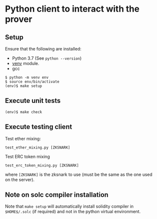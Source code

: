 # Python client to interact with the prover

## Setup

Ensure that the following are installed:

- Python 3.7 (See `python --version`)
- [venv](https://docs.python.org/3/library/venv.html#module-venv) module.
- gcc

```console
$ python -m venv env
$ source env/bin/activate
(env)$ make setup
```

## Execute unit tests

```console
(env)$ make check
```

## Execute testing client

Test ether mixing:
```console
test_ether_mixing.py [ZKSNARK]
```

Test ERC token mixing
```console
test_erc_token_mixing.py [ZKSNARK]
```

where `[ZKSNARK]` is the zksnark to use (must be the same as the one used on
the server).

## Note on solc compiler installation

Note that `make setup` will automatically install solidity compiler in `$HOME$/.solc`
(if required) and not in the python virtual environment.
